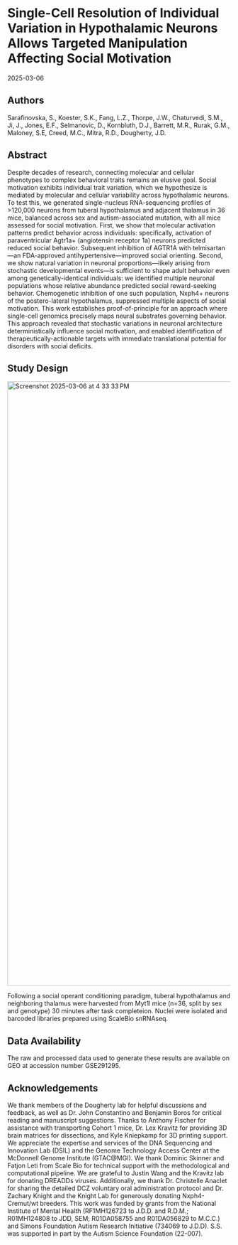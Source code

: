 Single-Cell Resolution of Individual Variation in Hypothalamic Neurons Allows Targeted Manipulation Affecting Social Motivation
================
2025-03-06

## Authors

Sarafinovska, S., Koester, S.K., Fang, L.Z., Thorpe, J.W., Chaturvedi, S.M., Ji, J., Jones, E.F., Selmanovic, D., Kornbluth, D.J., Barrett, M.R., Rurak, G.M., Maloney, S.E, Creed, M.C., Mitra, R.D., Dougherty, J.D.

## Abstract

Despite decades of research, connecting molecular and cellular phenotypes to complex behavioral traits remains an elusive goal. Social motivation exhibits individual trait variation, which we hypothesize is mediated by molecular and cellular variability across hypothalamic neurons. To test this, we generated single-nucleus RNA-sequencing profiles of >120,000 neurons from tuberal hypothalamus and adjacent thalamus in 36 mice, balanced across sex and autism-associated mutation, with all mice assessed for social motivation. First, we show that molecular activation patterns predict behavior across individuals: specifically, activation of paraventricular Agtr1a+ (angiotensin receptor 1a) neurons predicted reduced social behavior. Subsequent inhibition of AGTR1A with telmisartan—an FDA-approved antihypertensive—improved social orienting. Second, we show natural variation in neuronal proportions—likely arising from stochastic developmental events—is sufficient to shape adult behavior even among genetically-identical individuals: we identified multiple neuronal populations whose relative abundance predicted social reward-seeking behavior. Chemogenetic inhibition of one such population, Nxph4+ neurons of the postero-lateral hypothalamus, suppressed multiple aspects of social motivation. This work establishes proof-of-principle for an approach where single-cell genomics precisely maps neural substrates governing behavior. This approach revealed that stochastic variations in neuronal architecture deterministically influence social motivation, and enabled identification of therapeutically-actionable targets with immediate translational potential for disorders with social deficits.

## Study Design

<img width="1360" alt="Screenshot 2025-03-06 at 4 33 33 PM" src="https://github.com/user-attachments/assets/310d8d35-4452-4278-8cdf-88158438bc06" />

Following a social operant conditioning paradigm, tuberal hypothalamus and neighboring thalamus were harvested from Myt1l mice (n=36, split by sex and genotype) 30 minutes after task completeion. Nuclei were isolated and barcoded libraries prepared using ScaleBio snRNAseq.

## Data Availability

The raw and processed data used to generate these results are available on GEO at accession number GSE291295.

## Acknowledgements

We thank members of the Dougherty lab for helpful discussions and feedback, as well as Dr. John Constantino and Benjamin Boros for critical reading and manuscript suggestions. Thanks to Anthony Fischer for assistance with transporting Cohort 1 mice, Dr. Lex Kravitz for providing 3D brain matrices for dissections, and Kyle Kniepkamp for 3D printing support. We appreciate the expertise and services of the DNA Sequencing and Innovation Lab (DSIL) and the Genome Technology Access Center at the McDonnell Genome Institute (GTAC@MGI). We thank Dominic Skinner and Fatjon Leti from Scale Bio for technical support with the methodological and computational pipeline. We are grateful to Justin Wang and the Kravitz lab for donating DREADDs viruses. Additionally, we thank Dr. Christelle Anaclet for sharing the detailed DCZ voluntary oral administration protocol and Dr. Zachary Knight and the Knight Lab for generously donating  Nxph4-Cremut/wt breeders. This work was funded by grants from the National Institute of Mental Health (RF1MH126723 to J.D.D. and R.D.M.; R01MH124808 to JDD, SEM; R01DA058755 and R01DA056829 to M.C.C.) and Simons Foundation Autism Research Initiative (734069 to J.D.D). S.S. was supported in part by the Autism Science Foundation (22-007).

